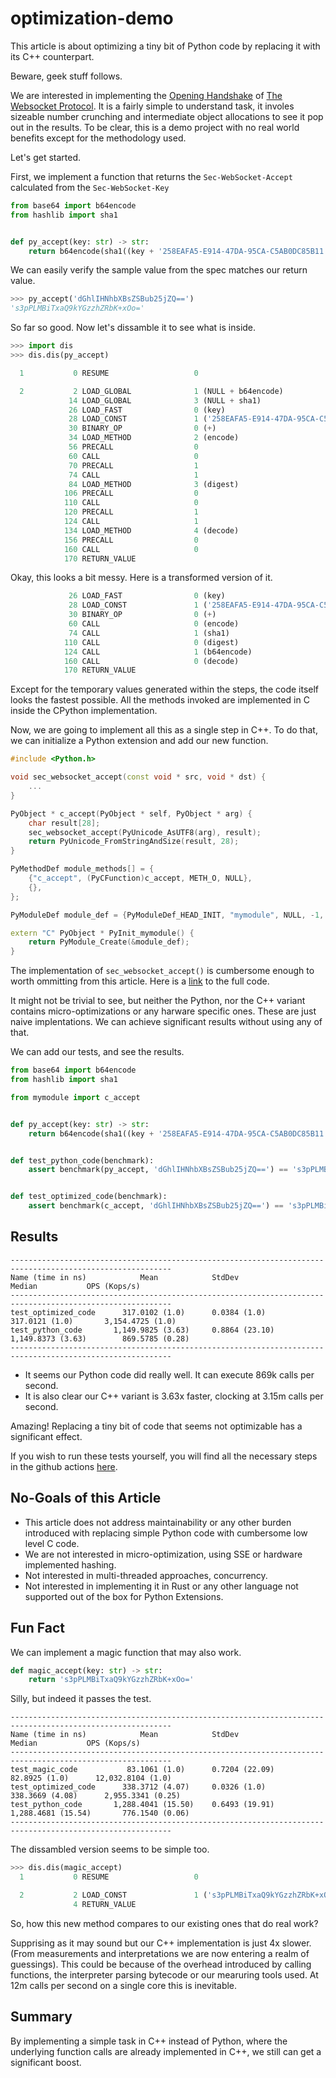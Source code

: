 # optimization-demo

This article is about optimizing a tiny bit of Python code by replacing it with its C++ counterpart.

Beware, geek stuff follows.

We are interested in implementing the [Opening Handshake](https://datatracker.ietf.org/doc/html/rfc6455#section-1.3) of [The Websocket Protocol](https://datatracker.ietf.org/doc/html/rfc6455).
It is a fairly simple to understand task, it involes sizeable number crunching and intermediate object allocations to see it pop out in the results.
To be clear, this is a demo project with no real world benefits except for the methodology used.

Let's get started.

First, we implement a function that returns the `Sec-WebSocket-Accept` calculated from the `Sec-WebSocket-Key`

```py
from base64 import b64encode
from hashlib import sha1


def py_accept(key: str) -> str:
    return b64encode(sha1((key + '258EAFA5-E914-47DA-95CA-C5AB0DC85B11').encode()).digest()).decode()
```

We can easily verify the sample value from the spec matches our return value.

```py
>>> py_accept('dGhlIHNhbXBsZSBub25jZQ==')
's3pPLMBiTxaQ9kYGzzhZRbK+xOo='
```

So far so good. Now let's dissamble it to see what is inside.

```py
>>> import dis
>>> dis.dis(py_accept)

  1           0 RESUME                   0

  2           2 LOAD_GLOBAL              1 (NULL + b64encode)
             14 LOAD_GLOBAL              3 (NULL + sha1)
             26 LOAD_FAST                0 (key)
             28 LOAD_CONST               1 ('258EAFA5-E914-47DA-95CA-C5AB0DC85B11')
             30 BINARY_OP                0 (+)
             34 LOAD_METHOD              2 (encode)
             56 PRECALL                  0
             60 CALL                     0
             70 PRECALL                  1
             74 CALL                     1
             84 LOAD_METHOD              3 (digest)
            106 PRECALL                  0
            110 CALL                     0
            120 PRECALL                  1
            124 CALL                     1
            134 LOAD_METHOD              4 (decode)
            156 PRECALL                  0
            160 CALL                     0
            170 RETURN_VALUE
```

Okay, this looks a bit messy. Here is a transformed version of it.

```py
             26 LOAD_FAST                0 (key)
             28 LOAD_CONST               1 ('258EAFA5-E914-47DA-95CA-C5AB0DC85B11')
             30 BINARY_OP                0 (+)
             60 CALL                     0 (encode)
             74 CALL                     1 (sha1)
            110 CALL                     0 (digest)
            124 CALL                     1 (b64encode)
            160 CALL                     0 (decode)
            170 RETURN_VALUE
```

Except for the temporary values generated within the steps, the code itself looks the fastest possible. All the methods invoked are implemented in C inside the CPython implementation.

Now, we are going to implement all this as a single step in C++. To do that, we can initialize a Python extension and add our new function.

```c++
#include <Python.h>

void sec_websocket_accept(const void * src, void * dst) {
    ...
}

PyObject * c_accept(PyObject * self, PyObject * arg) {
    char result[28];
    sec_websocket_accept(PyUnicode_AsUTF8(arg), result);
    return PyUnicode_FromStringAndSize(result, 28);
}

PyMethodDef module_methods[] = {
    {"c_accept", (PyCFunction)c_accept, METH_O, NULL},
    {},
};

PyModuleDef module_def = {PyModuleDef_HEAD_INIT, "mymodule", NULL, -1, module_methods};

extern "C" PyObject * PyInit_mymodule() {
    return PyModule_Create(&module_def);
}
```

The implementation of `sec_websocket_accept()` is cumbersome enough to worth ommitting from this article.
Here is a [link](mymodule/mymodule.cpp) to the full code.

It might not be trivial to see, but neither the Python, nor the C++ variant contains micro-optimizations or any harware specific ones.
These are just naive implentations. We can achieve significant results without using any of that.

We can add our tests, and see the results.

```py
from base64 import b64encode
from hashlib import sha1

from mymodule import c_accept


def py_accept(key: str) -> str:
    return b64encode(sha1((key + '258EAFA5-E914-47DA-95CA-C5AB0DC85B11').encode()).digest()).decode()


def test_python_code(benchmark):
    assert benchmark(py_accept, 'dGhlIHNhbXBsZSBub25jZQ==') == 's3pPLMBiTxaQ9kYGzzhZRbK+xOo='


def test_optimized_code(benchmark):
    assert benchmark(c_accept, 'dGhlIHNhbXBsZSBub25jZQ==') == 's3pPLMBiTxaQ9kYGzzhZRbK+xOo='
```

## Results

```
----------------------------------------------------------------------------------------------------------
Name (time in ns)            Mean            StdDev                Median           OPS (Kops/s)
----------------------------------------------------------------------------------------------------------
test_optimized_code      317.0102 (1.0)      0.0384 (1.0)        317.0121 (1.0)       3,154.4725 (1.0)
test_python_code       1,149.9825 (3.63)     0.8864 (23.10)    1,149.8373 (3.63)        869.5785 (0.28)
----------------------------------------------------------------------------------------------------------
```

- It seems our Python code did really well. It can execute 869k calls per second.
- It is also clear our C++ variant is 3.63x faster, clocking at 3.15m calls per second.

Amazing! Replacing a tiny bit of code that seems not optimizable has a significant effect.

If you wish to run these tests yourself, you will find all the necessary steps in the github actions [here](https://github.com/szabolcsdombi/optimization-demo/actions/runs/5423258436/jobs/9860949567).

## No-Goals of this Article

- This article does not address maintainability or any other burden introduced with replacing simple Python code with cumbersome low level C code.
- We are not interested in micro-optimization, using SSE or hardware implemented hashing.
- Not interested in multi-threaded approaches, concurrency.
- Not interested in implementing it in Rust or any other language not supported out of the box for Python Extensions.

## Fun Fact

We can implement a magic function that may also work.

```py
def magic_accept(key: str) -> str:
    return 's3pPLMBiTxaQ9kYGzzhZRbK+xOo='
```

Silly, but indeed it passes the test.

```
----------------------------------------------------------------------------------------------------------
Name (time in ns)            Mean            StdDev                Median           OPS (Kops/s)
----------------------------------------------------------------------------------------------------------
test_magic_code           83.1061 (1.0)      0.7204 (22.09)       82.8925 (1.0)      12,032.8104 (1.0)
test_optimized_code      338.3712 (4.07)     0.0326 (1.0)        338.3669 (4.08)      2,955.3341 (0.25)
test_python_code       1,288.4041 (15.50)    0.6493 (19.91)    1,288.4681 (15.54)       776.1540 (0.06)
----------------------------------------------------------------------------------------------------------
```

The dissambled version seems to be simple too.

```py
>>> dis.dis(magic_accept)
  1           0 RESUME                   0

  2           2 LOAD_CONST               1 ('s3pPLMBiTxaQ9kYGzzhZRbK+xOo=')
              4 RETURN_VALUE
```

So, how this new method compares to our existing ones that do real work?

Supprising as it may sound but our C++ implementation is just 4x slower.
(From measurements and interpretations we are now entering a realm of guessings).
This could be because of the overhead introduced by calling functions, the interpreter parsing bytecode or our mearuring tools used.
At 12m calls per second on a single core this is inevitable.

## Summary

By implementing a simple task in C++ instead of Python, where the underlying function calls are already implemented in C++, we still can get a significant boost.
